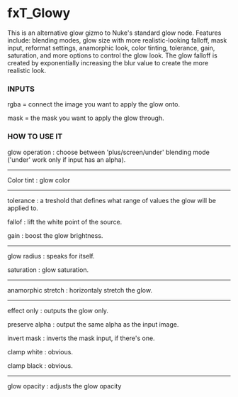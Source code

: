 # fxT_Glowy

This is an alternative glow gizmo to Nuke's standard glow node. Features include: blending modes, glow size with more realistic-looking falloff, mask input, reformat settings, anamorphic look, color tinting, tolerance, gain, saturation, and more options to control the glow look. The glow falloff is created by exponentially increasing the blur value to create the more realistic look.


### INPUTS
rgba = connect the image you want to apply the glow onto.

mask = the mask you want to apply the glow through.


### HOW TO USE IT
glow operation : choose between 'plus/screen/under' blending mode ('under' work only if input has an alpha).

------------------------------------------------------------------------------------------------------------

Color tint : glow color

------------------------------------------------------------------------------------------------------------

tolerance : a treshold that defines what range of values the glow will be applied to.

fallof : lift the white point of the source.

gain : boost the glow brightness.

------------------------------------------------------------------------------------------------------------

glow radius : speaks for itself.

saturation : glow saturation.

------------------------------------------------------------------------------------------------------------

anamorphic stretch : horizontaly stretch the glow.

------------------------------------------------------------------------------------------------------------

effect only : outputs the glow only.

preserve alpha : output the same alpha as the input image.

invert mask : inverts the mask input, if there's one.

clamp white : obvious.

clamp black : obvious.

------------------------------------------------------------------------------------------------------------

glow opacity : adjusts the glow opacity
